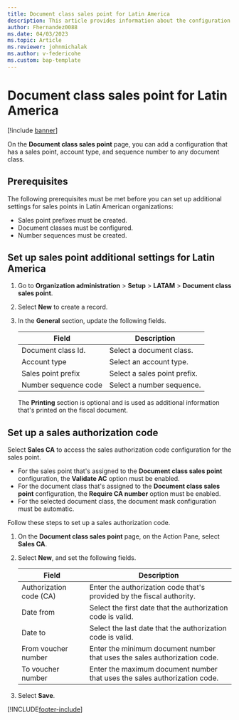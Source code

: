 ```yaml
---
title: Document class sales point for Latin America
description: This article provides information about the configuration of additional settings for sales points for Latin America.
author: Fhernandez0088
ms.date: 04/03/2023
ms.topic: Article
ms.reviewer: johnmichalak
ms.author: v-federicohe 
ms.custom: bap-template
---
```


# Document class sales point for Latin America

[!include [banner](../../includes/banner.md)]

On the **Document class sales point** page, you can add a configuration that has a sales point, account type, and sequence number to any document class.

## Prerequisites

The following prerequisites must be met before you can set up additional settings for sales points in Latin American organizations:

- Sales point prefixes must be created.
- Document classes must be configured.
- Number sequences must be created.

## Set up sales point additional settings for Latin America

1. Go to **Organization administration** \> **Setup** \> **LATAM** \> **Document class sales point**.
2. Select **New** to create a record.
3. In the **General** section, update the following fields.

    | Field                | Description                  |
    |----------------------|------------------------------|
    | Document class Id.   | Select a document class.     |
    | Account type         | Select an account type.      |
    | Sales point prefix   | Select a sales point prefix. |
    | Number sequence code | Select a number sequence.    |

    The **Printing** section is optional and is used as additional information that's printed on the fiscal document.

## Set up a sales authorization code

Select **Sales CA** to access the sales authorization code configuration for the sales point.

- For the sales point that's assigned to the **Document class sales point** configuration, the **Validate AC** option must be enabled.
- For the document class that's assigned to the **Document class sales point** configuration, the **Require CA number** option must be enabled.
- For the selected document class, the document mask configuration must be automatic.

Follow these steps to set up a sales authorization code.

1. On the **Document class sales point** page, on the Action Pane, select **Sales CA**.
2. Select **New**, and set the following fields.

    | Field                   | Description                                                               |
    |-------------------------|---------------------------------------------------------------------------|
    | Authorization code (CA) | Enter the authorization code that's provided by the fiscal authority.     |
    | Date from               | Select the first date that the authorization code is valid.               |
    | Date to                 | Select the last date that the authorization code is valid.                |
    | From voucher number     | Enter the minimum document number that uses the sales authorization code. |
    | To voucher number       | Enter the maximum document number that uses the sales authorization code. |

3. Select **Save**.

[!INCLUDE[footer-include](../../../includes/footer-banner.md)]
